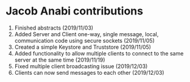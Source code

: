 # Jacob Anabi contributions
1. Finished abstracts (2019/11/03)
2. Added Server and Client one-way, single message, local,  communication code using secure sockets (2019/11/05)
3. Created a simple Keystore and Truststore (2019/11/05)
4. Added functionality to allow multiple clients to connect to the same server at the same time (2019/11/19)
5. Fixed multiple client broadcasting issue (2019/12/03)
6. Clients can now send messages to each other (2019/12/03)

